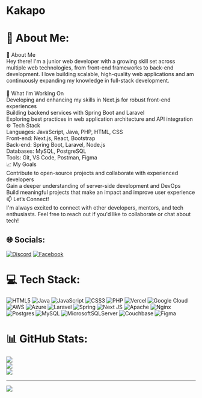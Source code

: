 # Kakapo
# 💫 About Me:
👋 About Me<br>Hey there! I'm a junior web developer with a growing skill set across multiple web technologies, from front-end frameworks to back-end development. I love building scalable, high-quality web applications and am continuously expanding my knowledge in full-stack development.<br><br>🌱 What I’m Working On<br>Developing and enhancing my skills in Next.js for robust front-end experiences<br>Building backend services with Spring Boot and Laravel<br>Exploring best practices in web application architecture and API integration<br>⚙️ Tech Stack<br>Languages: JavaScript, Java, PHP, HTML, CSS<br>Front-end: Next.js, React, Bootstrap<br>Back-end: Spring Boot, Laravel, Node.js<br>Databases: MySQL, PostgreSQL<br>Tools: Git, VS Code, Postman, Figma<br>📈 My Goals<br>Contribute to open-source projects and collaborate with experienced developers<br>Gain a deeper understanding of server-side development and DevOps<br>Build meaningful projects that make an impact and improve user experience<br>📫 Let’s Connect!<br>I'm always excited to connect with other developers, mentors, and tech enthusiasts. Feel free to reach out if you'd like to collaborate or chat about tech!


## 🌐 Socials:
[![Discord](https://img.shields.io/badge/Discord-%237289DA.svg?logo=discord&logoColor=white)](https://discord.gg/kakapo6996) [![Facebook](https://img.shields.io/badge/Facebook-%231877F2.svg?logo=Facebook&logoColor=white)](https://facebook.com/https://web.facebook.com/Rithyhong.T/) 

# 💻 Tech Stack:
![HTML5](https://img.shields.io/badge/html5-%23E34F26.svg?style=for-the-badge&logo=html5&logoColor=white) ![Java](https://img.shields.io/badge/java-%23ED8B00.svg?style=for-the-badge&logo=openjdk&logoColor=white) ![JavaScript](https://img.shields.io/badge/javascript-%23323330.svg?style=for-the-badge&logo=javascript&logoColor=%23F7DF1E) ![CSS3](https://img.shields.io/badge/css3-%231572B6.svg?style=for-the-badge&logo=css3&logoColor=white) ![PHP](https://img.shields.io/badge/php-%23777BB4.svg?style=for-the-badge&logo=php&logoColor=white) ![Vercel](https://img.shields.io/badge/vercel-%23000000.svg?style=for-the-badge&logo=vercel&logoColor=white) ![Google Cloud](https://img.shields.io/badge/GoogleCloud-%234285F4.svg?style=for-the-badge&logo=google-cloud&logoColor=white) ![AWS](https://img.shields.io/badge/AWS-%23FF9900.svg?style=for-the-badge&logo=amazon-aws&logoColor=white) ![Azure](https://img.shields.io/badge/azure-%230072C6.svg?style=for-the-badge&logo=microsoftazure&logoColor=white) ![Laravel](https://img.shields.io/badge/laravel-%23FF2D20.svg?style=for-the-badge&logo=laravel&logoColor=white) ![Spring](https://img.shields.io/badge/spring-%236DB33F.svg?style=for-the-badge&logo=spring&logoColor=white) ![Next JS](https://img.shields.io/badge/Next-black?style=for-the-badge&logo=next.js&logoColor=white) ![Apache](https://img.shields.io/badge/apache-%23D42029.svg?style=for-the-badge&logo=apache&logoColor=white) ![Nginx](https://img.shields.io/badge/nginx-%23009639.svg?style=for-the-badge&logo=nginx&logoColor=white) ![Postgres](https://img.shields.io/badge/postgres-%23316192.svg?style=for-the-badge&logo=postgresql&logoColor=white) ![MySQL](https://img.shields.io/badge/mysql-4479A1.svg?style=for-the-badge&logo=mysql&logoColor=white) ![MicrosoftSQLServer](https://img.shields.io/badge/Microsoft%20SQL%20Server-CC2927?style=for-the-badge&logo=microsoft%20sql%20server&logoColor=white) ![Couchbase](https://img.shields.io/badge/Couchbase-EA2328?style=for-the-badge&logo=couchbase&logoColor=white) ![Figma](https://img.shields.io/badge/figma-%23F24E1E.svg?style=for-the-badge&logo=figma&logoColor=white)
# 📊 GitHub Stats:
![](https://github-readme-stats.vercel.app/api?username=Kakapo&theme=dark&hide_border=false&include_all_commits=true&count_private=true)<br/>
![](https://github-readme-streak-stats.herokuapp.com/?user=Kakapo&theme=dark&hide_border=false)<br/>
![](https://github-readme-stats.vercel.app/api/top-langs/?username=Kakapo&theme=dark&hide_border=false&include_all_commits=true&count_private=true&layout=compact)

---
[![](https://visitcount.itsvg.in/api?id=Kakapo&icon=0&color=0)](https://visitcount.itsvg.in)

<!-- Proudly created with GPRM ( https://gprm.itsvg.in ) -->
